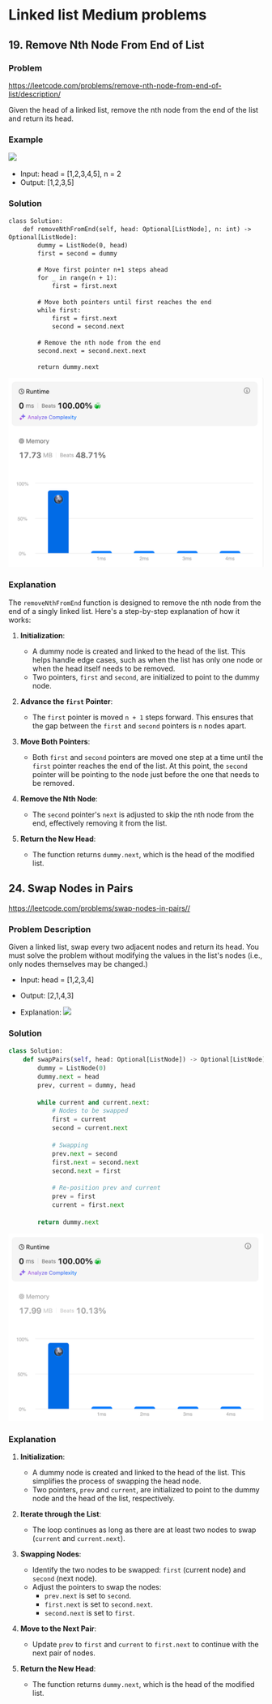 # Linked list Medium problems

## 19. Remove Nth Node From End of List

### Problem

<https://leetcode.com/problems/remove-nth-node-from-end-of-list/description/>

Given the head of a linked list, remove the nth node from the end of the list and return its head.
### Example
![](https://assets.leetcode.com/uploads/2020/10/03/remove_ex1.jpg)

- Input: head = [1,2,3,4,5], n = 2
- Output: [1,2,3,5]

### Solution

```python3
class Solution:
    def removeNthFromEnd(self, head: Optional[ListNode], n: int) -> Optional[ListNode]:
        dummy = ListNode(0, head)
        first = second = dummy

        # Move first pointer n+1 steps ahead
        for _ in range(n + 1):
            first = first.next

        # Move both pointers until first reaches the end
        while first:
            first = first.next
            second = second.next

        # Remove the nth node from the end
        second.next = second.next.next

        return dummy.next
```

![alt text](../../../images/image-18.png)

### Explanation

The `removeNthFromEnd` function is designed to remove the nth node from the end of a singly linked list. Here's a step-by-step explanation of how it works:

1. **Initialization**:
   - A dummy node is created and linked to the head of the list. This helps handle edge cases, such as when the list has only one node or when the head itself needs to be removed.
   - Two pointers, `first` and `second`, are initialized to point to the dummy node.

2. **Advance the `first` Pointer**:
   - The `first` pointer is moved `n + 1` steps forward. This ensures that the gap between the `first` and `second` pointers is `n` nodes apart.

3. **Move Both Pointers**:
   - Both `first` and `second` pointers are moved one step at a time until the `first` pointer reaches the end of the list. At this point, the `second` pointer will be pointing to the node just before the one that needs to be removed.

4. **Remove the Nth Node**:
   - The `second` pointer's `next` is adjusted to skip the nth node from the end, effectively removing it from the list.

5. **Return the New Head**:
   - The function returns `dummy.next`, which is the head of the modified list.

## 24. Swap Nodes in Pairs
<https://leetcode.com/problems/swap-nodes-in-pairs//>

### Problem Description

Given a linked list, swap every two adjacent nodes and return its head. You must solve the problem without modifying the values in the list's nodes (i.e., only nodes themselves may be changed.)

- Input: head = [1,2,3,4]

- Output: [2,1,4,3]

- Explanation:
![](https://assets.leetcode.com/uploads/2020/10/03/swap_ex1.jpg)

### Solution

```python
class Solution:
    def swapPairs(self, head: Optional[ListNode]) -> Optional[ListNode]:
        dummy = ListNode(0)
        dummy.next = head
        prev, current = dummy, head

        while current and current.next:
            # Nodes to be swapped
            first = current
            second = current.next

            # Swapping
            prev.next = second
            first.next = second.next
            second.next = first

            # Re-position prev and current
            prev = first
            current = first.next

        return dummy.next
```

![alt text](../../../images/image-19.png)

### Explanation

1. **Initialization**:
   - A dummy node is created and linked to the head of the list. This simplifies the process of swapping the head node.
   - Two pointers, `prev` and `current`, are initialized to point to the dummy node and the head of the list, respectively.

2. **Iterate through the List**:
   - The loop continues as long as there are at least two nodes to swap (`current` and `current.next`).

3. **Swapping Nodes**:
   - Identify the two nodes to be swapped: `first` (current node) and `second` (next node).
   - Adjust the pointers to swap the nodes:
     - `prev.next` is set to `second`.
     - `first.next` is set to `second.next`.
     - `second.next` is set to `first`.

4. **Move to the Next Pair**:
   - Update `prev` to `first` and `current` to `first.next` to continue with the next pair of nodes.

5. **Return the New Head**:
   - The function returns `dummy.next`, which is the head of the modified list.
